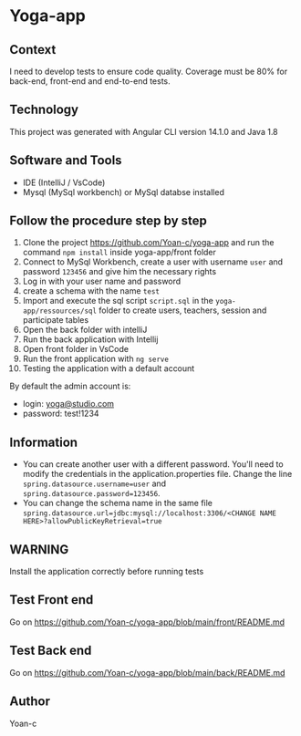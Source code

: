 # Yoga-app

## Context
I need to develop tests to ensure code quality. Coverage must be 80% for back-end, front-end and end-to-end tests.

## Technology
This project was generated with Angular CLI version 14.1.0 and Java 1.8

## Software and Tools
- IDE (IntelliJ / VsCode)
- Mysql (MySql workbench) or MySql databse installed
  
## Follow the procedure step by step
1. Clone the project https://github.com/Yoan-c/yoga-app and run the command `npm install` inside yoga-app/front folder
2. Connect to MySql Workbench, create a user with username `user` and password `123456` and give him the necessary rights
3. Log in with your user name and password
4. create a schema with the name `test`
5. Import and execute the sql script  `script.sql`  in the `yoga-app/ressources/sql` folder to create users, teachers, session and participate tables
6. Open the back folder with intelliJ
7. Run the back application with Intellij
8. Open front folder in VsCode
9. Run the front application with `ng serve`
10. Testing the application with a default account

By default the admin account is:
- login: yoga@studio.com
- password: test!1234

## Information
- You can create another user with a different password. You'll need to modify the credentials in the application.properties file.
Change the line `spring.datasource.username=user` and `spring.datasource.password=123456`.
- You can change the schema name in the same file
  `spring.datasource.url=jdbc:mysql://localhost:3306/<CHANGE NAME HERE>?allowPublicKeyRetrieval=true`

## WARNING
Install the application correctly before running tests

## Test Front end
Go on https://github.com/Yoan-c/yoga-app/blob/main/front/README.md

## Test Back end
Go on https://github.com/Yoan-c/yoga-app/blob/main/back/README.md

## Author
Yoan-c
